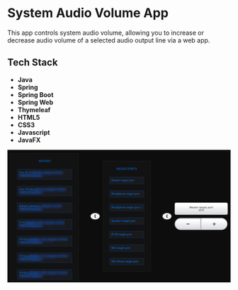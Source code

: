 # System Audio Volume App

This app controls system audio volume, allowing you to increase
or decrease audio volume of a selected audio output line via a web app. 
## Tech Stack
 
- **Java**
- **Spring**
- **Spring Boot** 
- **Spring Web** 
- **Thymeleaf** 
- **HTML5**
- **CSS3**
- **Javascript**
- **JavaFX**

![System Audio Volume App screenshots](systemaudiovolumeapp.png "System Audio Volume App screenshots") 



